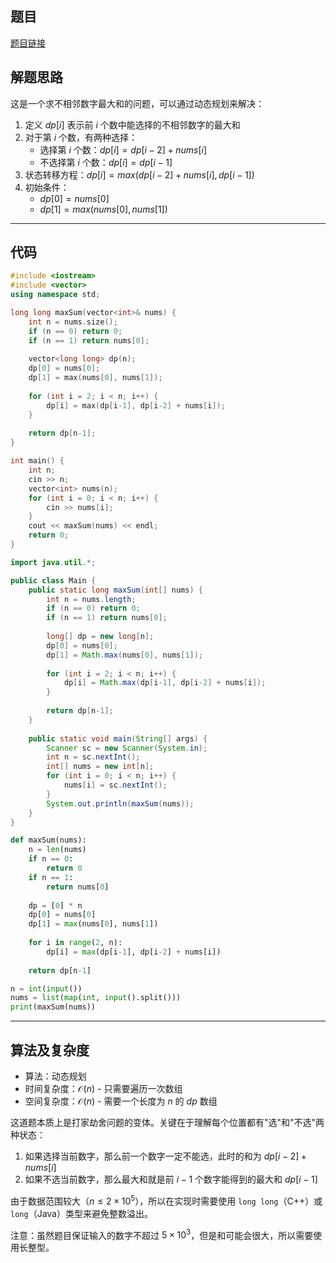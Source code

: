 ## 题目
[题目链接](https://www.nowcoder.com/practice/a2be806a0e5747a088670f5dc62cfa1e?tpId=308&tqId=1832016&sourceUrl=/exam/oj&channenl=wgithub&fromPut=wgithub)

## 解题思路

这是一个求不相邻数字最大和的问题，可以通过动态规划来解决：
1. 定义 $dp[i]$ 表示前 $i$ 个数中能选择的不相邻数字的最大和
2. 对于第 $i$ 个数，有两种选择：
   - 选择第 $i$ 个数：$dp[i] = dp[i-2] + nums[i]$
   - 不选择第 $i$ 个数：$dp[i] = dp[i-1]$
3. 状态转移方程：$dp[i] = max(dp[i-2] + nums[i], dp[i-1])$
4. 初始条件：
   - $dp[0] = nums[0]$
   - $dp[1] = max(nums[0], nums[1])$

---

## 代码

```cpp []
#include <iostream>
#include <vector>
using namespace std;

long long maxSum(vector<int>& nums) {
    int n = nums.size();
    if (n == 0) return 0;
    if (n == 1) return nums[0];
    
    vector<long long> dp(n);
    dp[0] = nums[0];
    dp[1] = max(nums[0], nums[1]);
    
    for (int i = 2; i < n; i++) {
        dp[i] = max(dp[i-1], dp[i-2] + nums[i]);
    }
    
    return dp[n-1];
}

int main() {
    int n;
    cin >> n;
    vector<int> nums(n);
    for (int i = 0; i < n; i++) {
        cin >> nums[i];
    }
    cout << maxSum(nums) << endl;
    return 0;
}
```
```java []
import java.util.*;

public class Main {
    public static long maxSum(int[] nums) {
        int n = nums.length;
        if (n == 0) return 0;
        if (n == 1) return nums[0];
        
        long[] dp = new long[n];
        dp[0] = nums[0];
        dp[1] = Math.max(nums[0], nums[1]);
        
        for (int i = 2; i < n; i++) {
            dp[i] = Math.max(dp[i-1], dp[i-2] + nums[i]);
        }
        
        return dp[n-1];
    }
    
    public static void main(String[] args) {
        Scanner sc = new Scanner(System.in);
        int n = sc.nextInt();
        int[] nums = new int[n];
        for (int i = 0; i < n; i++) {
            nums[i] = sc.nextInt();
        }
        System.out.println(maxSum(nums));
    }
}
```
```python []
def maxSum(nums):
    n = len(nums)
    if n == 0:
        return 0
    if n == 1:
        return nums[0]
        
    dp = [0] * n
    dp[0] = nums[0]
    dp[1] = max(nums[0], nums[1])
    
    for i in range(2, n):
        dp[i] = max(dp[i-1], dp[i-2] + nums[i])
    
    return dp[n-1]

n = int(input())
nums = list(map(int, input().split()))
print(maxSum(nums))
```

---

## 算法及复杂度
- 算法：动态规划
- 时间复杂度：$\mathcal{O}(n)$ - 只需要遍历一次数组
- 空间复杂度：$\mathcal{O}(n)$ - 需要一个长度为 $n$ 的 $dp$ 数组


这道题本质上是打家劫舍问题的变体。关键在于理解每个位置都有"选"和"不选"两种状态：
1. 如果选择当前数字，那么前一个数字一定不能选，此时的和为 $dp[i-2] + nums[i]$
2. 如果不选当前数字，那么最大和就是前 $i-1$ 个数字能得到的最大和 $dp[i-1]$

由于数据范围较大（$n≤2\times 10^5$），所以在实现时需要使用 `long long`（C++）或 `long`（Java）类型来避免整数溢出。

注意：虽然题目保证输入的数字不超过 $5\times 10^3$，但是和可能会很大，所以需要使用长整型。
